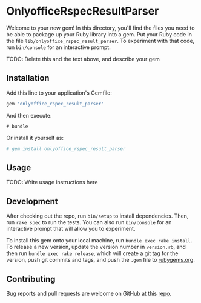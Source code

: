 # OnlyofficeRspecResultParser

Welcome to your new gem! In this directory,
you'll find the files you need to be able to
package up your Ruby library into a gem.
Put your Ruby code in the file
`lib/onlyoffice_rspec_result_parser`.
To experiment with that code, run `bin/console`
for an interactive prompt.

TODO: Delete this and the text above, and describe your gem

## Installation

Add this line to your application's Gemfile:

```ruby
gem 'onlyoffice_rspec_result_parser'
```

And then execute:

```shell
# bundle
```

Or install it yourself as:

```ruby
# gem install onlyoffice_rspec_result_parser
```

## Usage

TODO: Write usage instructions here

## Development

After checking out the repo,
run `bin/setup` to install dependencies.
Then, run `rake spec` to run the tests.
You can also run `bin/console` for an
interactive prompt that will allow you
to experiment.

To install this gem onto your
local machine, run `bundle exec rake install`.
To release a new version, update the version
number in `version.rb`, and then run
`bundle exec rake release`, which will create
a git tag for the version, push git commits and
tags, and push the `.gem` file to
[rubygems.org](https://rubygems.org).

## Contributing

Bug reports and pull requests are welcome on
GitHub at this
[repo](https://github.com/onlyoffice-testing-robot/onlyoffice_rspec_result_parser).
